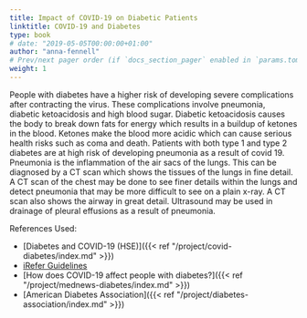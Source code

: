 ```yaml
---
title: Impact of COVID-19 on Diabetic Patients
linktitle: COVID-19 and Diabetes
type: book
# date: "2019-05-05T00:00:00+01:00"
author: "anna-fennell"
# Prev/next pager order (if `docs_section_pager` enabled in `params.toml`)
weight: 1
---
```


People with diabetes have a higher risk of developing severe complications after contracting the virus. These complications involve pneumonia, diabetic ketoacidosis and high blood sugar. Diabetic ketoacidosis causes the body to break down fats for energy which results in a buildup of ketones in the blood. Ketones make the blood more acidic which can cause serious health risks such as coma and death. 
Patients with both type 1 and type 2 diabetes are at high risk of developing pneumonia as a result of covid 19. Pneumonia is the inflammation of the air sacs of the lungs. This can be diagnosed by a CT scan which shows the tissues of the lungs in fine detail. A CT scan of the chest may be done to see finer details within the lungs and detect pneumonia that may be more difficult to see on a plain x-ray. A CT scan also shows the airway in great detail. Ultrasound may be used in drainage of pleural effusions as a result of pneumonia. 

References Used:

* [Diabetes and COVID-19 (HSE)]({{< ref "/project/covid-diabetes/index.md" >}})
* [iRefer Guidelines](https://www.irefer.org.uk/)
* [How does COVID-19 affect people with diabetes?]({{< ref "/project/mednews-diabetes/index.md" >}})
* [American Diabetes Association]({{< ref "/project/diabetes-association/index.md" >}})

